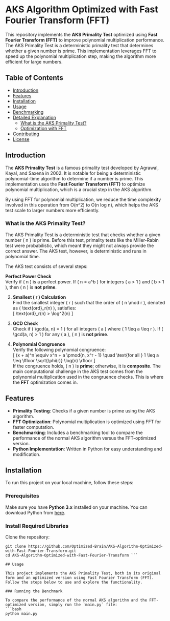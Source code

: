 # AKS Algorithm Optimized with Fast Fourier Transform (FFT)

This repository implements the **AKS Primality Test** optimized using **Fast Fourier Transform (FFT)** to improve polynomial multiplication performance. The AKS Primality Test is a deterministic primality test that determines whether a given number is prime. This implementation leverages FFT to speed up the polynomial multiplication step, making the algorithm more efficient for large numbers.

## Table of Contents
- [Introduction](#introduction)
- [Features](#features)
- [Installation](#installation)
- [Usage](#usage)
- [Benchmarking](#benchmarking)
- [Detailed Explanation](#detailed-explanation)
  - [What is the AKS Primality Test?](#what-is-the-aks-primality-test)
  - [Optimization with FFT](#optimization-with-fft)
- [Contributing](#contributing)
- [License](#license)

## Introduction

The **AKS Primality Test** is a famous primality test developed by Agrawal, Kayal, and Saxena in 2002. It is notable for being a deterministic polynomial-time algorithm to determine if a number is prime. This implementation uses the **Fast Fourier Transform (FFT)** to optimize polynomial multiplication, which is a crucial step in the AKS algorithm.

By using FFT for polynomial multiplication, we reduce the time complexity involved in this operation from O(n^2) to O(n log n), which helps the AKS test scale to larger numbers more efficiently.

### What is the AKS Primality Test?

The AKS Primality Test is a deterministic test that checks whether a given number \( n \) is prime. Before this test, primality tests like the Miller-Rabin test were probabilistic, which meant they might not always provide the correct answer. The AKS test, however, is deterministic and runs in polynomial time.

The AKS test consists of several steps:

**Perfect Power Check**  
   Verify if \( n \) is a perfect power. If \( n = a^b \) for integers \( a > 1 \) and \( b > 1 \), then \( n \) is **not prime**.

2. **Smallest \( r \) Calculation**  
   Find the smallest integer \( r \) such that the order of \( n \mod r \), denoted as \( \text{ord}_r(n) \), satisfies:  
   \[
   \text{ord}_r(n) > \log^2(n)
   \]

3. **GCD Check**  
   Check if \( \gcd(a, n) = 1 \) for all integers \( a \) where \( 1 \leq a \leq r \). If \( \gcd(a, n) > 1 \) for any \( a \), \( n \) is **not prime**.

4. **Polynomial Congruence**  
   Verify the following polynomial congruence:  
   \[
   (x + a)^n \equiv x^n + a \pmod{n, x^r - 1} \quad \text{for all } 1 \leq a \leq \lfloor \sqrt{\phi(r)} \log(n) \rfloor
   \]  
   If the congruence holds, \( n \) is **prime**; otherwise, it is **composite**.
The main computational challenge in the AKS test comes from the polynomial multiplication used in the congruence checks. This is where the **FFT** optimization comes in.

## Features

- **Primality Testing**: Checks if a given number is prime using the AKS algorithm.
- **FFT Optimization**: Polynomial multiplication is optimized using FFT for faster computation.
- **Benchmarking**: Includes a benchmarking tool to compare the performance of the normal AKS algorithm versus the FFT-optimized version.
- **Python Implementation**: Written in Python for easy understanding and modification.

## Installation

To run this project on your local machine, follow these steps:

### Prerequisites
Make sure you have **Python 3.x** installed on your machine. You can download Python from [here](https://www.python.org/downloads/).

### Install Required Libraries

Clone the repository:

```
git clone https://github.com/Optimized-Brain/AKS-Algorithm-Optimized-with-Fast-Fourier-Transform.git
cd AKS-Algorithm-Optimized-with-Fast-Fourier-Transform ```

## Usage

This project implements the AKS Primality Test, both in its original form and an optimized version using Fast Fourier Transform (FFT). Follow the steps below to use and explore the functionality.

### Running the Benchmark

To compare the performance of the normal AKS algorithm and the FFT-optimized version, simply run the `main.py` file:
```bash
python main.py

